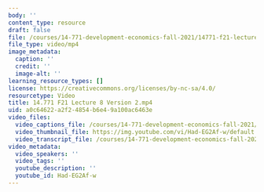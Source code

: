 ```yaml
---
body: ''
content_type: resource
draft: false
file: /courses/14-771-development-economics-fall-2021/14771-f21-lecture-8-version-2_360p_16_9.mp4
file_type: video/mp4
image_metadata:
  caption: ''
  credit: ''
  image-alt: ''
learning_resource_types: []
license: https://creativecommons.org/licenses/by-nc-sa/4.0/
resourcetype: Video
title: 14.771 F21 Lecture 8 Version 2.mp4
uid: a0c64622-a2f2-4854-b6e4-9a100ac6463e
video_files:
  video_captions_file: /courses/14-771-development-economics-fall-2021/11iTNsNPp0Sy5kRSlvEnYsj6NyCwwRMvG_transcript.webvtt
  video_thumbnail_file: https://img.youtube.com/vi/Had-EG2Af-w/default.jpg
  video_transcript_file: /courses/14-771-development-economics-fall-2021/11iTNsNPp0Sy5kRSlvEnYsj6NyCwwRMvG_transcript.pdf
video_metadata:
  video_speakers: ''
  video_tags: ''
  youtube_description: ''
  youtube_id: Had-EG2Af-w
---
```

